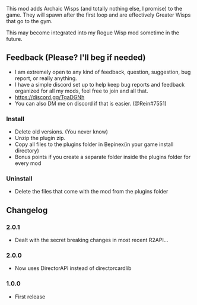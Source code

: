 ﻿This mod adds Archaic Wisps (and totally nothing else, I promise) to the game. They will spawn after the first loop and are effectively Greater Wisps that go to the gym.

This may become integrated into my Rogue Wisp mod sometime in the future.

## Feedback (Please? I'll beg if needed)
- I am extremely open to any kind of feedback, question, suggestion, bug report, or really anything.
- I have a simple discord set up to help keep bug reports and feedback organized for all my mods, feel free to join and all that.
- https://discord.gg/TgaDGNh
- You can also DM me on discord if that is easier. (@Rein#7551)

### Install
- Delete old versions. (You never know)
- Unzip the plugin zip.
- Copy all files to the plugins folder in Bepinex(in your game install directory)
- Bonus points if you create a separate folder inside the plugins folder for every mod

### Uninstall
- Delete the files that come with the mod from the plugins folder


## Changelog
### 2.0.1
- Dealt with the secret breaking changes in most recent R2API...

### 2.0.0
- Now uses DirectorAPI instead of directorcardlib

### 1.0.0
- First release
